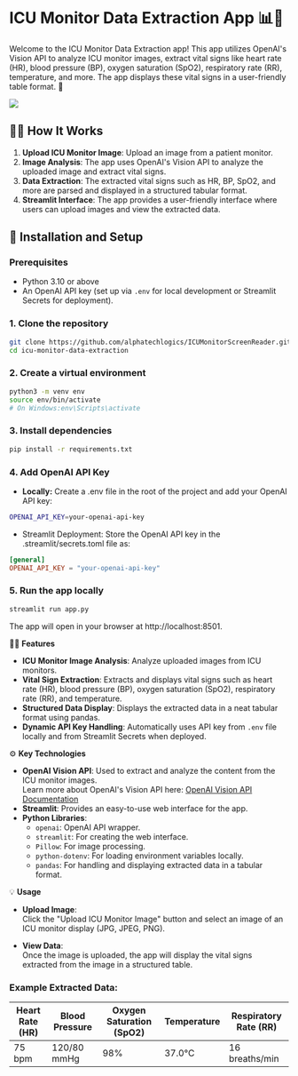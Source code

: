 # ICU Monitor Data Extraction App 📊💉

Welcome to the ICU Monitor Data Extraction app! This app utilizes OpenAI's Vision API to analyze ICU monitor images, extract vital signs like heart rate (HR), blood pressure (BP), oxygen saturation (SpO2), respiratory rate (RR), temperature, and more. The app displays these vital signs in a user-friendly table format. 🌟

![](https://raw.github.com/alphatechlogics/ICUMonitorScreenReader/aa06d78473ff2f845d6a5bcafa5b3a2987b1c540/Screenshot%202025-06-17%20231241.png)

## 🧑‍💻 How It Works

1. **Upload ICU Monitor Image**: Upload an image from a patient monitor.
2. **Image Analysis**: The app uses OpenAI's Vision API to analyze the uploaded image and extract vital signs.
3. **Data Extraction**: The extracted vital signs such as HR, BP, SpO2, and more are parsed and displayed in a structured tabular format.
4. **Streamlit Interface**: The app provides a user-friendly interface where users can upload images and view the extracted data.

## 🔧 Installation and Setup

### Prerequisites

- Python 3.10 or above
- An OpenAI API key (set up via `.env` for local development or Streamlit Secrets for deployment).

### 1. Clone the repository

```bash
git clone https://github.com/alphatechlogics/ICUMonitorScreenReader.git
cd icu-monitor-data-extraction
```

### 2. **Create a virtual environment**

```bash
python3 -m venv env
source env/bin/activate
# On Windows:env\Scripts\activate
```

### 3. Install dependencies

```bash
pip install -r requirements.txt
```

### 4. Add OpenAI API Key

- **Locally:** Create a .env file in the root of the project and add your OpenAI API key:

```bash
OPENAI_API_KEY=your-openai-api-key
```

- Streamlit Deployment: Store the OpenAI API key in the .streamlit/secrets.toml file as:

```toml
[general]
OPENAI_API_KEY = "your-openai-api-key"
```

### 5. Run the app locally

```bash
streamlit run app.py
```

The app will open in your browser at http://localhost:8501.

🧑‍⚕️ **Features**

- **ICU Monitor Image Analysis**: Analyze uploaded images from ICU monitors.
- **Vital Sign Extraction**: Extracts and displays vital signs such as heart rate (HR), blood pressure (BP), oxygen saturation (SpO2), respiratory rate (RR), and temperature.
- **Structured Data Display**: Displays the extracted data in a neat tabular format using pandas.
- **Dynamic API Key Handling**: Automatically uses API key from `.env` file locally and from Streamlit Secrets when deployed.

⚙️ **Key Technologies**

- **OpenAI Vision API**: Used to extract and analyze the content from the ICU monitor images.  
  Learn more about OpenAI's Vision API here: [OpenAI Vision API Documentation](https://platform.openai.com/docs/guides/vision)
- **Streamlit**: Provides an easy-to-use web interface for the app.
- **Python Libraries**:
  - `openai`: OpenAI API wrapper.
  - `streamlit`: For creating the web interface.
  - `Pillow`: For image processing.
  - `python-dotenv`: For loading environment variables locally.
  - `pandas`: For handling and displaying extracted data in a tabular format.

💡 **Usage**

- **Upload Image**:  
  Click the "Upload ICU Monitor Image" button and select an image of an ICU monitor display (JPG, JPEG, PNG).

- **View Data**:  
  Once the image is uploaded, the app will display the vital signs extracted from the image in a structured table.

### Example Extracted Data:

| Heart Rate (HR) | Blood Pressure | Oxygen Saturation (SpO2) | Temperature | Respiratory Rate (RR) |
| --------------- | -------------- | ------------------------ | ----------- | --------------------- |
| 75 bpm          | 120/80 mmHg    | 98%                      | 37.0°C      | 16 breaths/min        |
